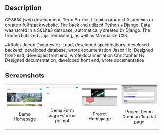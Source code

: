 ## Description
CPS530 (web development) Term Project. I Lead a group of 3 students to create a full stack website. The back end utilized Python + Django. Data was stored in a SQLite3 database, automatically created by Django. The frontend utilized Jinja Templating, as well as Materialize CSS. 

##Roles
Jacob Dudarewicz: Lead, developed specifications, developed backend, developed database, wrote documentation
Jason Ho: Designed front-end, developed front end, wrote documentation
Christopher Ho: Designed documentation, developed front end, wrote documentation

## Screenshots
<div style="text-align: center">
  <table>
    <tr>
      <td style="text-align: center">
        <img src="https://raw.githubusercontent.com/jdudarewicz/Year_2_Assignments/master/CPS530/Screenshots/demopage.png" width="200" />
        <p>Demo Homepage</p>
      </td>
      <td style="text-align: center">
        <img src="https://raw.githubusercontent.com/jdudarewicz/Year_2_Assignments/master/CPS530/Screenshots/form.png" width="200" />
        <p>Demo Form page w/ error prompt</p>
      </td>
      <td style="text-align: center">
        <img src="https://raw.githubusercontent.com/jdudarewicz/Year_2_Assignments/master/CPS530/Screenshots/main%20page.png" width="200" />
        <p>Project Homepage</p>
      </td>
      <td style="text-align: center">
        <img src="https://raw.githubusercontent.com/jdudarewicz/Year_2_Assignments/master/CPS530/Screenshots/tutorial.png" width="200" />
        <p>Project Demo Creation Tutorial page</p>
      </td>
    </tr>
  </table>
 </div>
